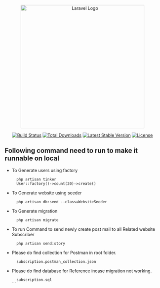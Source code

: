 <p align="center"><a href="https://laravel.com" target="_blank"><img src="https://raw.githubusercontent.com/laravel/art/master/logo-lockup/5%20SVG/2%20CMYK/1%20Full%20Color/laravel-logolockup-cmyk-red.svg" width="400" alt="Laravel Logo"></a></p>

<p align="center">
<a href="https://github.com/laravel/framework/actions"><img src="https://github.com/laravel/framework/workflows/tests/badge.svg" alt="Build Status"></a>
<a href="https://packagist.org/packages/laravel/framework"><img src="https://img.shields.io/packagist/dt/laravel/framework" alt="Total Downloads"></a>
<a href="https://packagist.org/packages/laravel/framework"><img src="https://img.shields.io/packagist/v/laravel/framework" alt="Latest Stable Version"></a>
<a href="https://packagist.org/packages/laravel/framework"><img src="https://img.shields.io/packagist/l/laravel/framework" alt="License"></a>
</p>

## Following command need to run to make it runnable on local

- To Generate users using factory
  ```
    php artisan tinker
    User::factory()->count(20)->create()
  ```

- To Generate website using seeder
  ```
    php artisan db:seed --class=WebsiteSeeder
  ```
- To Generate migration
  ```
    php artisan migrate
  ```

- To run Command to send newly create post mail to all Related website Subscriber
  ```
    php artisan send:story
  ```
- Please do find collection for Postman in root folder.
 
  ```
    subscription.postman_collection.json
  ```
- Please do find database for Reference incase migration not working.
 
  ```
    subscription.sql
  ``
